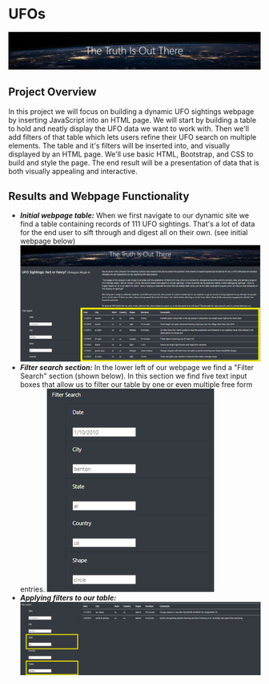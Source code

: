 # UFOs
![](static/images/The_Truth_Is_Out_There.PNG)
## Project Overview
In this project we will focus on building a dynamic UFO sightings webpage by inserting JavaScript into an HTML page. We will start by building a table to hold and neatly display the UFO data we want to work with. Then we'll add filters of that table which lets users refine their UFO search on multiple elements. The table and it's filters will be inserted into, and visually displayed by an HTML page. We'll use basic HTML, Bootstrap, and CSS to build and style the page. The end result will be a presentation of data that is both visually appealing and interactive.  

## Results and Webpage Functionality 
- ***Initial webpage table:*** When we first navigate to our dynamic site we find a table containing records of 111 UFO sightings. That's a lot of data for the end user to sift through and digest all on their own. (see initial webpage below)  
![](static/images/readme1.png)
- ***Filter search section:*** In the lower left of our webpage we find a "Filter Search" section (shown below). In this section we find five text input boxes that allow us to filter our table by one or even multiple free form entries. 
![](static/images/readme2.png)
- ***Applying filters to our table:***
![](static/images/readme3.png)